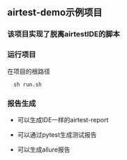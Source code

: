 ## airtest-demo示例项目

### 该项目实现了脱离airtestIDE的脚本


### 运行项目

在项目的根路径

```shell
  sh run.sh
```

### 报告生成

- 可以生成IDE一样的airtest-report

- 可以通过pytest生成测试报告

- 可以生成allure报告